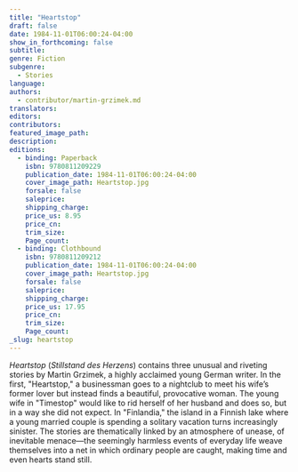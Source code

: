 ```yaml
---
title: "Heartstop"
draft: false
date: 1984-11-01T06:00:24-04:00
show_in_forthcoming: false
subtitle:
genre: Fiction
subgenre:
  - Stories
language:
authors:
  - contributor/martin-grzimek.md
translators:
editors:
contributors:
featured_image_path:
description:
editions:
  - binding: Paperback
    isbn: 9780811209229
    publication_date: 1984-11-01T06:00:24-04:00
    cover_image_path: Heartstop.jpg
    forsale: false
    saleprice:
    shipping_charge:
    price_us: 8.95
    price_cn:
    trim_size:
    Page_count:
  - binding: Clothbound
    isbn: 9780811209212
    publication_date: 1984-11-01T06:00:24-04:00
    cover_image_path: Heartstop.jpg
    forsale: false
    saleprice:
    shipping_charge:
    price_us: 17.95
    price_cn:
    trim_size:
    Page_count:
_slug: heartstop
---
```


_Heartstop_ (_Stillstand des Herzens_) contains three unusual and riveting stories by Martin Grzimek, a highly acclaimed young German writer. In the first, "Heartstop," a businessman goes to a nightclub to meet his wife’s former lover but instead finds a beautiful, provocative woman. The young wife in "Timestop" would like to rid herself of her husband and does so, but in a way she did not expect. In "Finlandia," the island in a Finnish lake where a young married couple is spending a solitary vacation turns increasingly sinister. The stories are thematically linked by an atmosphere of unease, of inevitable menace––the seemingly harmless events of everyday life weave themselves into a net in which ordinary people are caught, making time and even hearts stand still.

